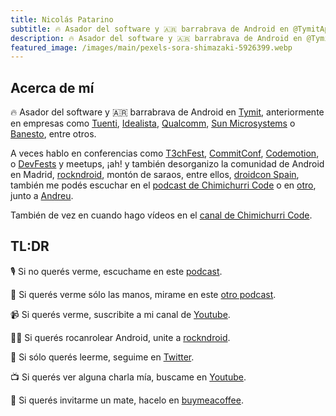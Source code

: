 ```yaml
---
title: Nicolás Patarino
subtitle: 🔥 Asador del software y 🇦🇷 barrabrava de Android en @TymitApp.
description: 🔥 Asador del software y 🇦🇷 barrabrava de Android en @TymitApp.
featured_image: /images/main/pexels-sora-shimazaki-5926399.webp
---
```


## Acerca de mí

🔥 Asador del software y 🇦🇷 barrabrava de Android en [Tymit](https://tymit.com/), anteriormente en empresas como 
[Tuenti](https://tuenti.es/), [Idealista](https://www.idealista.com/), [Qualcomm](https://www.qualcomm.com/), 
[Sun Microsystems](https://es.wikipedia.org/wiki/Sun_Microsystems) o [Banesto](https://es.wikipedia.org/wiki/Banesto), 
entre otros.

A veces hablo en conferencias como [T3chFest](https://t3chfest.es/), [CommitConf](https://twitter.com/commitconf), 
[Codemotion](https://twitter.com/codemomadrid), o [DevFests](https://gdg.community.dev/chapters/) y meetups, 
¡ah! y también desorganizo la comunidad de Android en Madrid, [rockndroid](), montón de saraos, entre ellos, 
[droidcon Spain](https://www.madrid.droidcon.com/), también me podés escuchar en el 
[podcast de Chimichurri Code](https://open.spotify.com/show/0fCxnCusjI9frMmdANEENl) o en 
[otro](https://www.youtube.com/results?search_query=developars+cafe+gdg+spain), junto a [Andreu](https://twitter.com/andreuibanez).

También de vez en cuando hago vídeos en el [canal de Chimichurri Code](https://www.youtube.com/chimichurricode).

## TL:DR

🎙 Si no querés verme, escuchame en este [podcast](https://chimi.in/podcast).

🤜 Si querés verme sólo las manos, mirame en este [otro podcast](https://www.youtube.com/results?search_query=developars+cafe+gdg+spain).

📹 Si querés verme, suscribite a mi canal de [Youtube](https://www.youtube.com/chimichurricode).

👨‍🎤 Si querés rocanrolear Android, unite a [rockndroid](https://www.meetup.com/rockndroidmad/).
 
🐤 Si sólo querés leerme, seguime en [Twitter](https://twitter.com/npatarino).

📺 Si querés ver alguna charla mía, buscame en [Youtube](https://www.youtube.com/results?search_query=Nicol%C3%A1s+Patarino).

🧉️ Si querés invitarme un mate, hacelo en [buymeacoffee](https://www.buymeacoffee.com/npatarino).